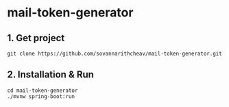 # mail-token-generator

## 1. Get project

```git clone https://github.com/sovannarithcheav/mail-token-generator.git```

## 2. Installation & Run

```
cd mail-token-generator
./mvnw spring-boot:run
```

